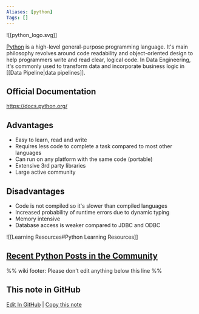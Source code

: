```yaml
---
Aliases: [python]
Tags: []
---
```


![[python_logo.svg]]

[Python](https://www.python.org/) is a high-level general-purpose programming language. It's main philosophy revolves around code readability and object-oriented design to help programmers write and read clear, logical code. In Data Engineering, it's commonly used to transform data and incorporate business logic in [[Data Pipeline|data pipelines]].

## Official Documentation

https://docs.python.org/

## Advantages

- Easy to learn, read and write
- Requires less code to complete a task compared to most other languages
- Can run on any platform with the same code (portable)
- Extensive 3rd party libraries
- Large active community

## Disadvantages

- Code is not compiled so it's slower than compiled languages
- Increased probability of runtime errors due to dynamic typing
- Memory intensive
- Database access is weaker compared to JDBC and ODBC

![[Learning Resources#Python Learning Resources]]

## [Recent Python Posts in the Community](https://www.reddit.com/r/dataengineering/search/?q=python&restrict_sr=1&sort=relevance&t=year)

%% wiki footer: Please don't edit anything below this line %%

## This note in GitHub

<span class="git-footer">[Edit In GitHub](https://github.dev/data-engineering-community/data-engineering-wiki/blob/main/Tools/Python.md "git-hub-edit-note") | [Copy this note](https://raw.githubusercontent.com/data-engineering-community/data-engineering-wiki/main/Tools/Python.md "git-hub-copy-note") </span>
